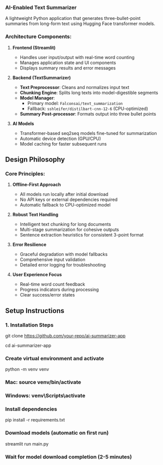 ### AI-Enabled Text Summarizer

A lightweight Python application that generates three-bullet-point summaries from long-form text using Hugging Face transformer models.

### Architecture Components:

1. **Frontend (Streamlit)**  
   - Handles user input/output with real-time word counting
   - Manages application state and UI components
   - Displays summary results and error messages

2. **Backend (TextSummarizer)**  
   - **Text Preprocessor**: Cleans and normalizes input text
   - **Chunking Engine**: Splits long texts into model-digestible segments
   - **Model Manager**:  
     - Primary model: `Falconsai/text_summarization`  
     - Fallback: `sshleifer/distilbart-cnn-12-6` (CPU-optimized)
   - **Summary Post-processor**: Formats output into three bullet points

3. **AI Models**  
   - Transformer-based seq2seq models fine-tuned for summarization
   - Automatic device detection (GPU/CPU)
   - Model caching for faster subsequent runs

## Design Philosophy

### Core Principles:
1. **Offline-First Approach**  
   - All models run locally after initial download
   - No API keys or external dependencies required
   - Automatic fallback to CPU-optimized model

2. **Robust Text Handling**  
   - Intelligent text chunking for long documents
   - Multi-stage summarization for cohesive outputs
   - Sentence extraction heuristics for consistent 3-point format

3. **Error Resilience**  
   - Graceful degradation with model fallbacks
   - Comprehensive input validation
   - Detailed error logging for troubleshooting

4. **User Experience Focus**  
   - Real-time word count feedback
   - Progress indicators during processing
   - Clear success/error states

## Setup Instructions

### 1. Installation Steps
git clone https://github.com/your-repo/ai-summarizer-app

cd ai-summarizer-app

### Create virtual environment and activate
python -m venv venv
### Mac: source venv/bin/activate 
### Windows: venv\Scripts\activate

### Install dependencies
pip install -r requirements.txt

### Download models (automatic on first run)

streamlit run main.py

### Wait for model download completion (2-5 minutes)
